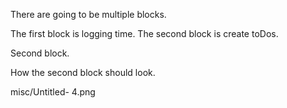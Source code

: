 There are going to be multiple blocks.


The first block is logging time. The second block is create toDos.



Second block.



How the second block should look.

misc/Untitled- 4.png
